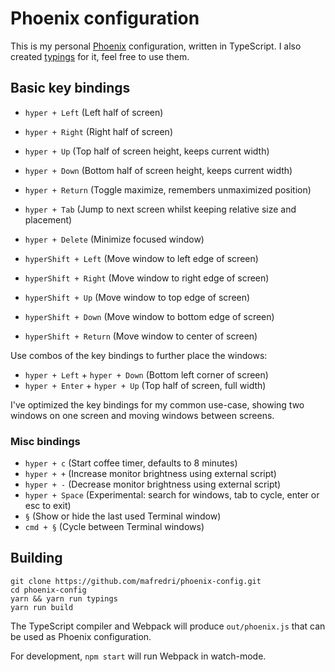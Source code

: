 # Phoenix configuration

This is my personal [Phoenix](https://github.com/kasper/phoenix) configuration, written in TypeScript. I also created [typings](https://github.com/mafredri/phoenix-typings) for it, feel free to use them.

## Basic key bindings

* `hyper + Left` (Left half of screen)
* `hyper + Right` (Right half of screen)
* `hyper + Up` (Top half of screen height, keeps current width)
* `hyper + Down` (Bottom half of screen height, keeps current width)
* `hyper + Return` (Toggle maximize, remembers unmaximized position)
* `hyper + Tab` (Jump to next screen whilst keeping relative size and placement)
* `hyper + Delete` (Minimize focused window)


* `hyperShift + Left` (Move window to left edge of screen)
* `hyperShift + Right` (Move window to right edge of screen)
* `hyperShift + Up` (Move window to top edge of screen)
* `hyperShift + Down` (Move window to bottom edge of screen)
* `hyperShift + Return` (Move window to center of screen)

Use combos of the key bindings to further place the windows:

* `hyper + Left` + `hyper + Down` (Bottom left corner of screen)
* `hyper + Enter` + `hyper + Up` (Top half of screen, full width)

I've optimized the key bindings for my common use-case, showing two windows on one screen and moving windows between screens.

### Misc bindings

* `hyper + c` (Start coffee timer, defaults to 8 minutes)
* `hyper + +` (Increase monitor brightness using external script)
* `hyper + -` (Decrease monitor brightness using external script)
* `hyper + Space` (Experimental: search for windows, tab to cycle, enter or esc to exit)
* `§` (Show or hide the last used Terminal window)
* `cmd + §` (Cycle between Terminal windows)

## Building

```
git clone https://github.com/mafredri/phoenix-config.git
cd phoenix-config
yarn && yarn run typings
yarn run build
```

The TypeScript compiler and Webpack will produce `out/phoenix.js` that can be used as Phoenix configuration. 

For development, `npm start` will run Webpack in watch-mode.
